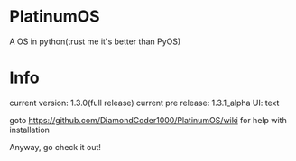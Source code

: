# PlatinumOS
A OS in python(trust me it's better than PyOS)
# Info
current version: 1.3.0(full release)
current pre release: 1.3.1_alpha
UI: text

goto https://github.com/DiamondCoder1000/PlatinumOS/wiki for help with installation

Anyway, go check it out!
                                                                                                                                                                                                                                                                                                                                                                                                 
